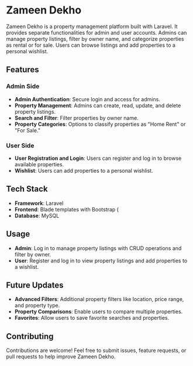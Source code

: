 # Zameen Dekho

Zameen Dekho is a property management platform built with Laravel. It provides separate functionalities for admin and user accounts. Admins can manage property listings, filter by owner name, and categorize properties as rental or for sale. Users can browse listings and add properties to a personal wishlist.

## Features

### Admin Side
- **Admin Authentication**: Secure login and access for admins.
- **Property Management**: Admins can create, read, update, and delete property listings.
- **Search and Filter**: Filter properties by owner name.
- **Property Categories**: Options to classify properties as "Home Rent" or "For Sale."

### User Side
- **User Registration and Login**: Users can register and log in to browse available properties.
- **Wishlist**: Users can add properties to a personal wishlist.

## Tech Stack

- **Framework**: Laravel
- **Frontend**: Blade templates with Bootstrap (
- **Database**: MySQL 

## Usage

- **Admin**: Log in to manage property listings with CRUD operations and filter by owner.
- **User**: Register and log in to view property listings and add properties to a wishlist.

## Future Updates

- **Advanced Filters**: Additional property filters like location, price range, and property type.
- **Property Comparisons**: Enable users to compare multiple properties.
- **Favorites**: Allow users to save favorite searches and properties.


## Contributing

Contributions are welcome! Feel free to submit issues, feature requests, or pull requests to help improve Zameen Dekho.
